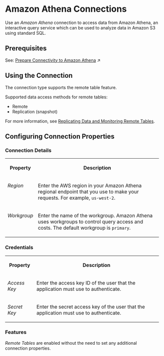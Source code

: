 <!-- loio1b21cd00fa9842f5ba747047b80fe3ab -->

# Amazon Athena Connections

Use an *Amazon Athena* connection to access data from Amazon Athena, an interactive query service which can be used to analyze data in Amazon S3 using standard SQL.



<a name="loio1b21cd00fa9842f5ba747047b80fe3ab__section_j1b_byq_spb"/>

## Prerequisites

See: [Prepare Connectivity to Amazon Athena](https://help.sap.com/viewer/9f804b8efa8043539289f42f372c4862/cloud/en-US/8d80f60960294e1f9c3cea4778024663.html "To be able to successfully validate and use a connection to Amazon Athena for remote tables certain preparations have to be made.") :arrow_upper_right:



<a name="loio1b21cd00fa9842f5ba747047b80fe3ab__Athena_usage"/>

## Using the Connection

The connection type supports the remote table feature.

Supported data access methods for remote tables:

-   Remote
-   Replication \(snapshot\)

For more information, see [Replicating Data and Monitoring Remote Tables](../Data-Integration-Monitor/replicating-data-and-monitoring-remote-tables-4dd95d7.md). 



<a name="loio1b21cd00fa9842f5ba747047b80fe3ab__section_nrb_hcc_x4b"/>

## Configuring Connection Properties



### Connection Details


<table>
<tr>
<th valign="top">

Property



</th>
<th valign="top">

Description



</th>
</tr>
<tr>
<td valign="top">

*Region* 



</td>
<td valign="top">

Enter the AWS region in your Amazon Athena regional endpoint that you use to make your requests. For example, `us-west-2`. 



</td>
</tr>
<tr>
<td valign="top">

*Workgroup* 



</td>
<td valign="top">

Enter the name of the workgroup. Amazon Athena uses workgroups to control query access and costs. The default workgroup is `primary`. 



</td>
</tr>
</table>



### Credentials


<table>
<tr>
<th valign="top">

Property



</th>
<th valign="top">

Description



</th>
</tr>
<tr>
<td valign="top">

*Access Key* 



</td>
<td valign="top">

Enter the access key ID of the user that the application must use to authenticate. 



</td>
</tr>
<tr>
<td valign="top">

*Secret Key* 



</td>
<td valign="top">

Enter the secret access key of the user that the application must use to authenticate. 



</td>
</tr>
</table>



### Features

*Remote Tables* are enabled without the need to set any additional connection properties.

